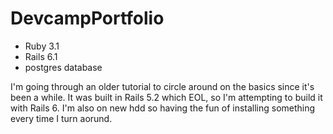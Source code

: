 # DevcampPortfolio

* Ruby 3.1
* Rails 6.1
* postgres database

I'm going through an older tutorial to circle around on the basics since it's been a while.  It was built in Rails 5.2 which EOL, so I'm attempting to build it with Rails 6. I'm also on new hdd so having the fun of installing something every time I turn aorund. 